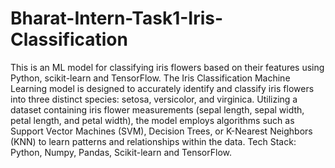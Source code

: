 # Bharat-Intern-Task1-Iris-Classification
This is an ML model for classifying iris flowers based on their features using Python, scikit-learn and TensorFlow.
The Iris Classification Machine Learning model is designed to accurately identify and classify iris flowers into three distinct species: setosa, versicolor, and virginica. Utilizing a dataset containing iris flower measurements (sepal length, sepal width, petal length, and petal width), the model employs algorithms such as Support Vector Machines (SVM), Decision Trees, or K-Nearest Neighbors (KNN) to learn patterns and relationships within the data. 
Tech Stack: Python, Numpy, Pandas, Scikit-learn and TensorFlow.
